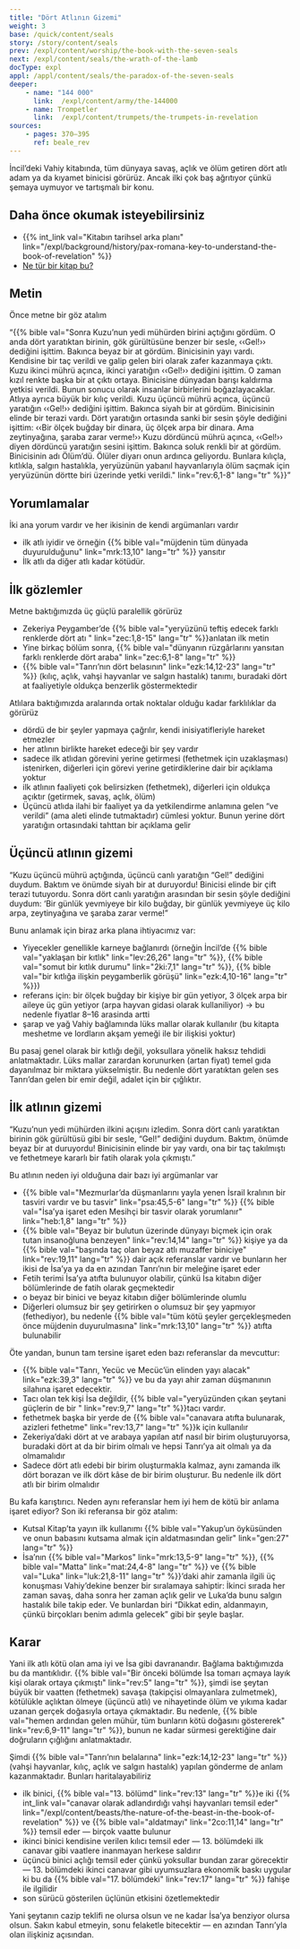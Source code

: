 ```yaml
---
title: "Dört Atlının Gizemi"
weight: 3
base: /quick/content/seals
story: /story/content/seals
prev: /expl/content/worship/the-book-with-the-seven-seals
next: /expl/content/seals/the-wrath-of-the-lamb
docType: expl
appl: /appl/content/seals/the-paradox-of-the-seven-seals
deeper:
    - name: "144 000"
      link:  /expl/content/army/the-144000
    - name: Trompetler
      link:  /expl/content/trumpets/the-trumpets-in-revelation
sources: 
    - pages: 370–395
      ref: beale_rev
---
```


İncil’deki Vahiy kitabında, tüm dünyaya savaş, açlık ve ölüm getiren dört atlı adam ya da kıyamet binicisi görürüz. Ancak ilki çok baş ağrıtıyor çünkü şemaya uymuyor ve tartışmalı bir konu.

## Daha önce okumak isteyebilirsiniz

<a name="7ecb"></a>
- {{% int_link val="Kitabın tarihsel arka planı" link="/expl/background/history/pax-romana-key-to-understand-the-book-of-revelation" %}}
- [Ne tür bir kitap bu?](/background/literature/expl/the-book-of-revelation-how-to-read-it)

## Metin

<a name="879f"></a>
Önce metne bir göz atalım

“{{% bible val="Sonra Kuzu’nun yedi mühürden birini açtığını gördüm. O anda dört yaratıktan birinin, gök gürültüsüne benzer bir sesle, ‹‹Gel!›› dediğini işittim. Bakınca beyaz bir at gördüm. Binicisinin yayı vardı. Kendisine bir taç verildi ve galip gelen biri olarak zafer kazanmaya çıktı. Kuzu ikinci mührü açınca, ikinci yaratığın ‹‹Gel!›› dediğini işittim. O zaman kızıl renkte başka bir at çıktı ortaya. Binicisine dünyadan barışı kaldırma yetkisi verildi. Bunun sonucu olarak insanlar birbirlerini boğazlayacaklar. Atlıya ayrıca büyük bir kılıç verildi. Kuzu üçüncü mührü açınca, üçüncü yaratığın ‹‹Gel!›› dediğini işittim. Bakınca siyah bir at gördüm. Binicisinin elinde bir terazi vardı. Dört yaratığın ortasında sanki bir sesin şöyle dediğini işittim: ‹‹Bir ölçek buğday bir dinara, üç ölçek arpa bir dinara. Ama zeytinyağına, şaraba zarar verme!›› Kuzu dördüncü mührü açınca, ‹‹Gel!›› diyen dördüncü yaratığın sesini işittim. Bakınca soluk renkli bir at gördüm. Binicisinin adı Ölüm’dü. Ölüler diyarı onun ardınca geliyordu. Bunlara kılıçla, kıtlıkla, salgın hastalıkla, yeryüzünün yabanıl hayvanlarıyla ölüm saçmak için yeryüzünün dörtte biri üzerinde yetki verildi." link="rev:6,1-8" lang="tr" %}}”

## Yorumlamalar

<a name="64b0"></a>
İki ana yorum vardır ve her ikisinin de kendi argümanları vardır

- ilk atlı iyidir ve örneğin {{% bible val="müjdenin tüm dünyada duyurulduğunu" link="mrk:13,10" lang="tr" %}} yansıtır
- İlk atlı da diğer atlı kadar kötüdür.

## İlk gözlemler

<a name="df58"></a>
Metne baktığımızda üç güçlü paralellik görürüz

- Zekeriya Peygamber’de {{% bible val="yeryüzünü teftiş edecek farklı renklerde dört atı " link="zec:1,8-15" lang="tr" %}}anlatan ilk metin
- Yine birkaç bölüm sonra, {{% bible val="dünyanın rüzgârlarını yansıtan farklı renklerde dört araba" link="zec:6,1-8" lang="tr" %}}
- {{% bible val="Tanrı’nın dört belasının" link="ezk:14,12-23" lang="tr" %}} (kılıç, açlık, vahşi hayvanlar ve salgın hastalık) tanımı, buradaki dört at faaliyetiyle oldukça benzerlik göstermektedir

Atlılara baktığımızda aralarında ortak noktalar olduğu kadar farklılıklar da görürüz

- dördü de bir şeyler yapmaya çağrılır, kendi inisiyatifleriyle hareket etmezler
- her atlının birlikte hareket edeceği bir şey vardır
- sadece ilk atlıdan görevini yerine getirmesi (fethetmek için uzaklaşması) istenirken, diğerleri için görevi yerine getirdiklerine dair bir açıklama yoktur
- ilk atlının faaliyeti çok belirsizken (fethetmek), diğerleri için oldukça açıktır (getirmek, savaş, açlık, ölüm)
- Üçüncü atlıda ilahi bir faaliyet ya da yetkilendirme anlamına gelen “ve verildi” (ama aleti elinde tutmaktadır) cümlesi yoktur. Bunun yerine dört yaratığın ortasındaki tahttan bir açıklama gelir

## Üçüncü atlının gizemi

<a name="2b7f"></a>
“Kuzu üçüncü mührü açtığında, üçüncü canlı yaratığın “Gel!” dediğini duydum. Baktım ve önümde siyah bir at duruyordu! Binicisi elinde bir çift terazi tutuyordu. Sonra dört canlı yaratığın arasından bir sesin şöyle dediğini duydum: ‘Bir günlük yevmiyeye bir kilo buğday, bir günlük yevmiyeye üç kilo arpa, zeytinyağına ve şaraba zarar verme!”

Bunu anlamak için biraz arka plana ihtiyacımız var:

- Yiyecekler genellikle karneye bağlanırdı (örneğin İncil’de {{% bible val="yaklaşan bir kıtlık" link="lev:26,26" lang="tr" %}}, {{% bible val="somut bir kıtlık durumu" link="2ki:7,1" lang="tr" %}}, {{% bible val="bir kıtlığa ilişkin peygamberlik görüşü" link="ezk:4,10-16" lang="tr" %}})
- referans i̇çi̇n: bi̇r ölçek buğday bi̇r ki̇şi̇ye bi̇r gün yeti̇yor, 3 ölçek arpa bi̇r ai̇leye üç gün yeti̇yor (arpa hayvan gidasi olarak kullaniliyor) -&gt; bu nedenle fi̇yatlar 8–16 arasinda artti
- şarap ve yağ Vahiy bağlamında lüks mallar olarak kullanılır (bu kitapta meshetme ve lordların akşam yemeği ile bir ilişkisi yoktur)

Bu pasaj genel olarak bir kıtlığı değil, yoksullara yönelik haksız tehdidi anlatmaktadır. Lüks mallar zarardan korunurken (artan fiyat) temel gıda dayanılmaz bir miktara yükselmiştir. Bu nedenle dört yaratıktan gelen ses Tanrı’dan gelen bir emir değil, adalet için bir çığlıktır.

## İlk atlının gizemi

<a name="dba7"></a>
“Kuzu’nun yedi mühürden ilkini açışını izledim. Sonra dört canlı yaratıktan birinin gök gürültüsü gibi bir sesle, “Gel!” dediğini duydum. Baktım, önümde beyaz bir at duruyordu! Binicisinin elinde bir yay vardı, ona bir taç takılmıştı ve fethetmeye kararlı bir fatih olarak yola çıkmıştı.”

Bu atlının neden iyi olduğuna dair bazı iyi argümanlar var

- {{% bible val="Mezmurlar’da düşmanlarını yayla yenen İsrail kralının bir tasviri vardır ve bu tasvir" link="psa:45,5-6" lang="tr" %}} {{% bible val="İsa’ya işaret eden Mesihçi bir tasvir olarak yorumlanır" link="heb:1,8" lang="tr" %}}
- {{% bible val="Beyaz bir bulutun üzerinde dünyayı biçmek için orak tutan insanoğluna benzeyen" link="rev:14,14" lang="tr" %}} kişiye ya da {{% bible val="başında taç olan beyaz atlı muzaffer biniciye" link="rev:19,11" lang="tr" %}} dair açık referanslar vardır ve bunların her ikisi de İsa’ya ya da en azından Tanrı’nın bir meleğine işaret eder
- Fetih terimi İsa’ya atıfta bulunuyor olabilir, çünkü İsa kitabın diğer bölümlerinde de fatih olarak geçmektedir
- o beyaz bir binici ve beyaz kitabın diğer bölümlerinde olumlu
- Diğerleri olumsuz bir şey getirirken o olumsuz bir şey yapmıyor (fethediyor), bu nedenle {{% bible val="tüm kötü şeyler gerçekleşmeden önce müjdenin duyurulmasına" link="mrk:13,10" lang="tr" %}} atıfta bulunabilir

Öte yandan, bunun tam tersine işaret eden bazı referanslar da mevcuttur:

- {{% bible val="Tanrı, Yecüc ve Mecüc’ün elinden yayı alacak" link="ezk:39,3" lang="tr" %}} ve bu da yayı ahir zaman düşmanının silahına işaret edecektir.
- Tacı olan tek kişi İsa değildir, {{% bible val="yeryüzünden çıkan şeytani güçlerin de bir " link="rev:9,7" lang="tr" %}}tacı vardır.
- fethetmek başka bir yerde de {{% bible val="canavara atıfta bulunarak, azizleri fethetme" link="rev:13,7" lang="tr" %}}k için kullanılır
- Zekeriya’daki dört at ve arabaya yapılan atıf nasıl bir birim oluşturuyorsa, buradaki dört at da bir birim olmalı ve hepsi Tanrı’ya ait olmalı ya da olmamalıdır
- Sadece dört atlı edebi bir birim oluşturmakla kalmaz, aynı zamanda ilk dört borazan ve ilk dört kâse de bir birim oluşturur. Bu nedenle ilk dört atlı bir birim olmalıdır

Bu kafa karıştırıcı. Neden aynı referanslar hem iyi hem de kötü bir anlama işaret ediyor? Son iki referansa bir göz atalım:

- Kutsal Kitap’ta yayın ilk kullanımı {{% bible val="Yakup’un öyküsünden ve onun babasını kutsama almak için aldatmasından gelir" link="gen:27" lang="tr" %}}
- İsa’nın {{% bible val="Markos" link="mrk:13,5-9" lang="tr" %}}, {{% bible val="Matta" link="mat:24,4-8" lang="tr" %}} ve {{% bible val="Luka" link="luk:21,8-11" lang="tr" %}}’daki ahir zamanla ilgili üç konuşması Vahiy’dekine benzer bir sıralamaya sahiptir: İkinci sırada her zaman savaş, daha sonra her zaman açlık gelir ve Luka’da bunu salgın hastalık bile takip eder. Ve bunlardan biri “Dikkat edin, aldanmayın, çünkü birçokları benim adımla gelecek” gibi bir şeyle başlar.

## Karar

<a name="12b0"></a>
Yani ilk atlı kötü olan ama iyi ve İsa gibi davranandır. Bağlama baktığımızda bu da mantıklıdır. {{% bible val="Bir önceki bölümde İsa tomarı açmaya layık kişi olarak ortaya çıkmıştı" link="rev:5" lang="tr" %}}, şimdi ise şeytan büyük bir vaatten (fethetmek) savaşa (takipçisi olmayanlara zulmetmek), kötülükle açlıktan ölmeye (üçüncü atlı) ve nihayetinde ölüm ve yıkıma kadar uzanan gerçek doğasıyla ortaya çıkmaktadır. Bu nedenle, {{% bible val="hemen ardından gelen mühür, tüm bunların kötü doğasını göstererek" link="rev:6,9-11" lang="tr" %}}, bunun ne kadar sürmesi gerektiğine dair doğruların çığlığını anlatmaktadır.

Şimdi {{% bible val="Tanrı’nın belalarına" link="ezk:14,12-23" lang="tr" %}} (vahşi hayvanlar, kılıç, açlık ve salgın hastalık) yapılan gönderme de anlam kazanmaktadır. Bunları haritalayabiliriz

- ilk binici, {{% bible val="13. bölümd" link="rev:13" lang="tr" %}}e iki {{% int_link val="canavar olarak adlandırdığı vahşi hayvanları temsil eder" link="/expl/content/beasts/the-nature-of-the-beast-in-the-book-of-revelation" %}} ve {{% bible val="aldatmayı" link="2co:11,14" lang="tr" %}} temsil eder — birçok vaatte bulunur
- ikinci binici kendisine verilen kılıcı temsil eder — 13. bölümdeki ilk canavar gibi vaatlere inanmayan herkese saldırır
- üçüncü binici açlığı temsil eder çünkü yoksullar bundan zarar görecektir — 13. bölümdeki ikinci canavar gibi uyumsuzlara ekonomik baskı uygular ki bu da {{% bible val="17. bölümdeki" link="rev:17" lang="tr" %}} fahişe ile ilgilidir
- son sürücü gösterilen üçlünün etkisini özetlemektedir

Yani şeytanın cazip teklifi ne olursa olsun ve ne kadar İsa’ya benziyor olursa olsun. Sakın kabul etmeyin, sonu felaketle bitecektir — en azından Tanrı’yla olan ilişkiniz açısından.
